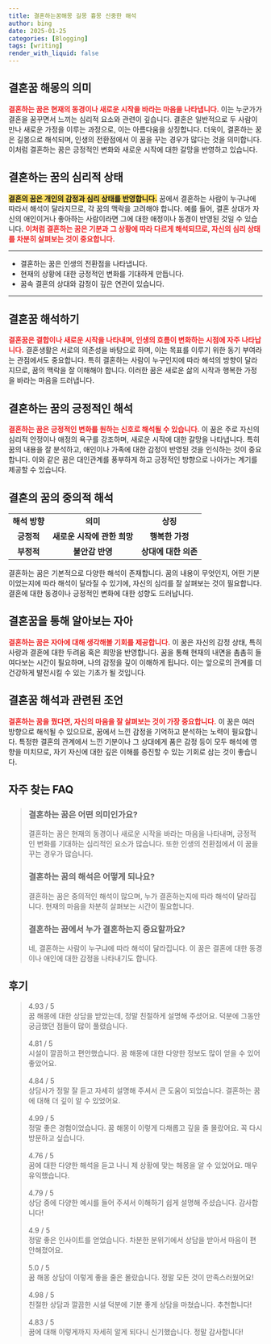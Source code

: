 ```yaml
---
title: 결혼하는꿈해몽 길몽 흉몽 신중한 해석
author: bing
date: 2025-01-25
categories: [Blogging]
tags: [writing]
render_with_liquid: false
---
```



<h2 id='결혼꿈 해몽의 의미'>결혼꿈 해몽의 의미</h2>

<p><b><span style="color: #ee2323;">결혼하는 꿈은 현재의 동경이나 새로운 시작을 바라는 마음을 나타냅니다.</span></b> 이는 누군가가 결혼을 꿈꾸면서 느끼는 심리적 요소와 관련이 깊습니다. 결혼은 일반적으로 두 사람이 만나 새로운 가정을 이루는 과정으로, 이는 아름다움을 상징합니다. 더욱이, 결혼하는 꿈은 길몽으로 해석되며, 인생의 전환점에서 이 꿈을 꾸는 경우가 많다는 것을 의미합니다. 이처럼 결혼하는 꿈은 긍정적인 변화와 새로운 시작에 대한 갈망을 반영하고 있습니다.</p>

<h2 id='결혼하는 꿈의 심리적 상태'>결혼하는 꿈의 심리적 상태</h2>

<p><b><span style="background-color: #ffe066;">결혼의 꿈은 개인의 감정과 심리 상태를 반영합니다.</span></b> 꿈에서 결혼하는 사람이 누구냐에 따라서 해석이 달라지므로, 각 꿈의 맥락을 고려해야 합니다. 예를 들어, 결혼 상대가 자신의 애인이거나 좋아하는 사람이라면 그에 대한 애정이나 동경이 반영된 것일 수 있습니다. <b><span style="color: #ee2323;">이처럼 결혼하는 꿈은 기분과 그 상황에 따라 다르게 해석되므로, 자신의 심리 상태를 차분히 살펴보는 것이 중요합니다.</span></b></p>

<hr />

<ul>
    <li>결혼하는 꿈은 인생의 전환점을 나타냅니다.</li>
    <li>현재의 상황에 대한 긍정적인 변화를 기대하게 만듭니다.</li>
    <li>꿈속 결혼의 상대와 감정이 깊은 연관이 있습니다.</li>
</ul>

<hr />

<h2 id='결혼꿈 해석하기'>결혼꿈 해석하기</h2>

<p><b><span style="color: #ee2323;">결혼꿈은 결합이나 새로운 시작을 나타내며, 인생의 흐름이 변화하는 시점에 자주 나타납니다.</span></b> 결혼생활은 서로의 의존성을 바탕으로 하며, 이는 목표를 이루기 위한 동기 부여라는 관점에서도 중요합니다. 특히 결혼하는 사람이 누구인지에 따라 해석의 방향이 달라지므로, 꿈의 맥락을 잘 이해해야 합니다. 이러한 꿈은 새로운 삶의 시작과 행복한 가정을 바라는 마음을 드러냅니다.</p>

<h2 id='결혼하는 꿈의 긍정적인 해석'>결혼하는 꿈의 긍정적인 해석</h2>

<p><b><span style="color: #ee2323;">결혼하는 꿈은 긍정적인 변화를 원하는 신호로 해석될 수 있습니다.</span></b> 이 꿈은 주로 자신의 심리적 안정이나 애정의 욕구를 강조하며, 새로운 시작에 대한 갈망을 나타냅니다. 특히 꿈의 내용을 잘 분석하고, 애인이나 가족에 대한 감정이 반영된 것을 인식하는 것이 중요합니다. 이와 같은 꿈은 대인관계를 풍부하게 하고 긍정적인 방향으로 나아가는 계기를 제공할 수 있습니다.</p>

<h2 id='결혼의 꿈의 중의적 해석'>결혼의 꿈의 중의적 해석</h2>

<table>
    <tr>
        <td style="text-align: center; height: 17px;"><b>해석 방향</b></td>
        <td style="text-align: center; height: 17px;"><b>의미</b></td>
        <td style="text-align: center; height: 17px;"><b>상징</b></td>
    </tr>
    <tr>
        <td style="text-align: center; height: 17px;"><b>긍정적</b></td>
        <td style="text-align: center; height: 17px;"><b>새로운 시작에 관한 희망</b></td>
        <td style="text-align: center; height: 17px;"><b>행복한 가정</b></td>
    </tr>
    <tr>
        <td style="text-align: center; height: 17px;"><b>부정적</b></td>
        <td style="text-align: center; height: 17px;"><b>불안감 반영</b></td>
        <td style="text-align: center; height: 17px;"><b>상대에 대한 의존</b></td>
    </tr>
</table>

<p>결혼하는 꿈은 기본적으로 다양한 해석이 존재합니다. 꿈의 내용이 무엇인지, 어떤 기분이었는지에 따라 해석이 달라질 수 있기에, 자신의 심리를 잘 살펴보는 것이 필요합니다. 결혼에 대한 동경이나 긍정적인 변화에 대한 성향도 드러납니다.</p>

<h2 id='결혼꿈을 통해 알아보는 자아'>결혼꿈을 통해 알아보는 자아</h2>

<p><b><span style="color: #ee2323;">결혼하는 꿈은 자아에 대해 생각해볼 기회를 제공합니다.</span></b> 이 꿈은 자신의 감정 상태, 특히 사랑과 결혼에 대한 두려움 혹은 희망을 반영합니다. 꿈을 통해 현재의 내면을 촘촘히 들여다보는 시간이 필요하며, 나의 감정을 깊이 이해하게 됩니다. 이는 앞으로의 관계를 더 건강하게 발전시킬 수 있는 기초가 될 것입니다.</p>

<h2 id='결혼꿈 해석과 관련된 조언'>결혼꿈 해석과 관련된 조언</h2>

<p><b><span style="color: #ee2323;">결혼하는 꿈을 꿨다면, 자신의 마음을 잘 살펴보는 것이 가장 중요합니다.</span></b> 이 꿈은 여러 방향으로 해석될 수 있으므로, 꿈에서 느낀 감정을 기억하고 분석하는 노력이 필요합니다. 특정한 결혼의 관계에서 느낀 기분이나 그 상대에게 품은 감정 등이 모두 해석에 영향을 미치므로, 자기 자신에 대한 깊은 이해를 증진할 수 있는 기회로 삼는 것이 좋습니다.</p>


<h2 id='자주_찾는_FAQ'>자주 찾는 FAQ</h2>
<div itemscope="" itemtype="https://schema.org/FAQPage"> 
<blockquote> 
<div itemscope="" itemprop="mainEntity" itemtype="https://schema.org/Question"> 
<h3 itemprop="name">결혼하는 꿈은 어떤 의미인가요?</h3> 
<div itemscope="" itemprop="acceptedAnswer" itemtype="https://schema.org/Answer"> 
<span itemprop="text"> 
<p>결혼하는 꿈은 현재의 동경이나 새로운 시작을 바라는 마음을 나타내며, 긍정적인 변화를 기대하는 심리적인 요소가 많습니다. 또한 인생의 전환점에서 이 꿈을 꾸는 경우가 많습니다.</p> 
</span> 
</div> 
</div> 

<div itemscope="" itemprop="mainEntity" itemtype="https://schema.org/Question"> 
<h3 itemprop="name">결혼하는 꿈의 해석은 어떻게 되나요?</h3> 
<div itemscope="" itemprop="acceptedAnswer" itemtype="https://schema.org/Answer"> 
<span itemprop="text"> 
<p>결혼하는 꿈은 중의적인 해석이 많으며, 누가 결혼하는지에 따라 해석이 달라집니다. 현재의 마음을 차분히 살펴보는 시간이 필요합니다.</p> 
</span> 
</div> 
</div> 

<div itemscope="" itemprop="mainEntity" itemtype="https://schema.org/Question"> 
<h3 itemprop="name">결혼하는 꿈에서 누가 결혼하는지 중요할까요?</h3> 
<div itemscope="" itemprop="acceptedAnswer" itemtype="https://schema.org/Answer"> 
<span itemprop="text"> 
<p>네, 결혼하는 사람이 누구냐에 따라 해석이 달라집니다. 이 꿈은 결혼에 대한 동경이나 애인에 대한 감정을 나타내기도 합니다.</p> 
</span> 
</div> 
</div> 
</blockquote> 
</div>
<h2 id='후기'>후기</h2>
<div itemscope itemtype="https://schema.org/Product">
  <blockquote>
  <div itemprop="review" itemscope itemtype="https://schema.org/Review">
      <div itemprop="reviewRating" itemscope itemtype="https://schema.org/Rating"> <span itemprop="ratingValue">4.93</span> / <span itemprop="bestRating">5</span> </div>
      <span itemprop="reviewBody">꿈 해몽에 대한 상담을 받았는데, 정말 친절하게 설명해 주셨어요. 덕분에 그동안 궁금했던 점들이 많이 풀렸습니다.</span>
  </div>
  <br>
  <div itemprop="review" itemscope itemtype="https://schema.org/Review">
      <div itemprop="reviewRating" itemscope itemtype="https://schema.org/Rating"> <span itemprop="ratingValue">4.81</span> / <span itemprop="bestRating">5</span> </div>
      <span itemprop="reviewBody">시설이 깔끔하고 편안했습니다. 꿈 해몽에 대한 다양한 정보도 많이 얻을 수 있어 좋았어요.</span>
  </div>
  <br>
  <div itemprop="review" itemscope itemtype="https://schema.org/Review">
      <div itemprop="reviewRating" itemscope itemtype="https://schema.org/Rating"> <span itemprop="ratingValue">4.84</span> / <span itemprop="bestRating">5</span> </div>
      <span itemprop="reviewBody">상담사가 정말 잘 듣고 자세히 설명해 주셔서 큰 도움이 되었습니다. 결혼하는 꿈에 대해 더 깊이 알 수 있었어요.</span>
  </div>
  <br>
  <div itemprop="review" itemscope itemtype="https://schema.org/Review">
      <div itemprop="reviewRating" itemscope itemtype="https://schema.org/Rating"> <span itemprop="ratingValue">4.99</span> / <span itemprop="bestRating">5</span> </div>
      <span itemprop="reviewBody">정말 좋은 경험이었습니다. 꿈 해몽이 이렇게 다채롭고 깊을 줄 몰랐어요. 꼭 다시 방문하고 싶습니다.</span>
  </div>
  <br>
  <div itemprop="review" itemscope itemtype="https://schema.org/Review">
      <div itemprop="reviewRating" itemscope itemtype="https://schema.org/Rating"> <span itemprop="ratingValue">4.76</span> / <span itemprop="bestRating">5</span> </div>
      <span itemprop="reviewBody">꿈에 대한 다양한 해석을 듣고 나니 제 상황에 맞는 해몽을 알 수 있었어요. 매우 유익했습니다.</span>
  </div>
  <br>
  <div itemprop="review" itemscope itemtype="https://schema.org/Review">
      <div itemprop="reviewRating" itemscope itemtype="https://schema.org/Rating"> <span itemprop="ratingValue">4.79</span> / <span itemprop="bestRating">5</span> </div>
      <span itemprop="reviewBody">상담 중에 다양한 예시를 들어 주셔서 이해하기 쉽게 설명해 주셨습니다. 감사합니다!</span>
  </div>
  <br>
  <div itemprop="review" itemscope itemtype="https://schema.org/Review">
      <div itemprop="reviewRating" itemscope itemtype="https://schema.org/Rating"> <span itemprop="ratingValue">4.9</span> / <span itemprop="bestRating">5</span> </div>
      <span itemprop="reviewBody">정말 좋은 인사이트를 얻었습니다. 차분한 분위기에서 상담을 받아서 마음이 편안해졌어요.</span>
  </div>
  <br>
  <div itemprop="review" itemscope itemtype="https://schema.org/Review">
      <div itemprop="reviewRating" itemscope itemtype="https://schema.org/Rating"> <span itemprop="ratingValue">5.0</span> / <span itemprop="bestRating">5</span> </div>
      <span itemprop="reviewBody">꿈 해몽 상담이 이렇게 좋을 줄은 몰랐습니다. 정말 모든 것이 만족스러웠어요!</span>
  </div>
  <br>
  <div itemprop="review" itemscope itemtype="https://schema.org/Review">
      <div itemprop="reviewRating" itemscope itemtype="https://schema.org/Rating"> <span itemprop="ratingValue">4.98</span> / <span itemprop="bestRating">5</span> </div>
      <span itemprop="reviewBody">친절한 상담과 깔끔한 시설 덕분에 기분 좋게 상담을 마쳤습니다. 추천합니다!</span>
  </div>
  <br>
  <div itemprop="review" itemscope itemtype="https://schema.org/Review">
      <div itemprop="reviewRating" itemscope itemtype="https://schema.org/Rating"> <span itemprop="ratingValue">4.83</span> / <span itemprop="bestRating">5</span> </div>
      <span itemprop="reviewBody">꿈에 대해 이렇게까지 자세히 알게 되다니 신기했습니다. 정말 감사합니다!</span>
  </div>
  </blockquote>
</div>
